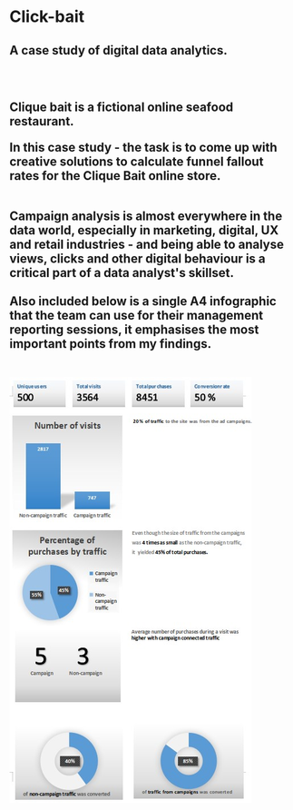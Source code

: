 # Click-bait

<h2> A case study of digital data analytics.<h2>

<br>

Clique bait is a fictional online seafood restaurant.

In this case study - the task is to come up with creative solutions to calculate funnel fallout rates for the Clique Bait online store.

<br>
Campaign analysis is almost everywhere in the data world, especially in marketing, digital, UX and retail industries - and being able to analyse views, clicks and other digital behaviour is a critical part of a data analyst's skillset.

<br>
<br>
Also included below is a single A4 infographic that the team can use for their management reporting sessions, 
it emphasises the most important points from my findings.

<br>
<br>
  
![](images/infographic.jpg)

 
  
  

    

